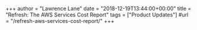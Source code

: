 +++
author = "Lawrence Lane"
date = "2018-12-19T13:44:00+00:00"
title = "Refresh: The AWS Services Cost Report"
tags = ["Product Updates"]
#url = "/refresh-aws-services-cost-report/"
+++